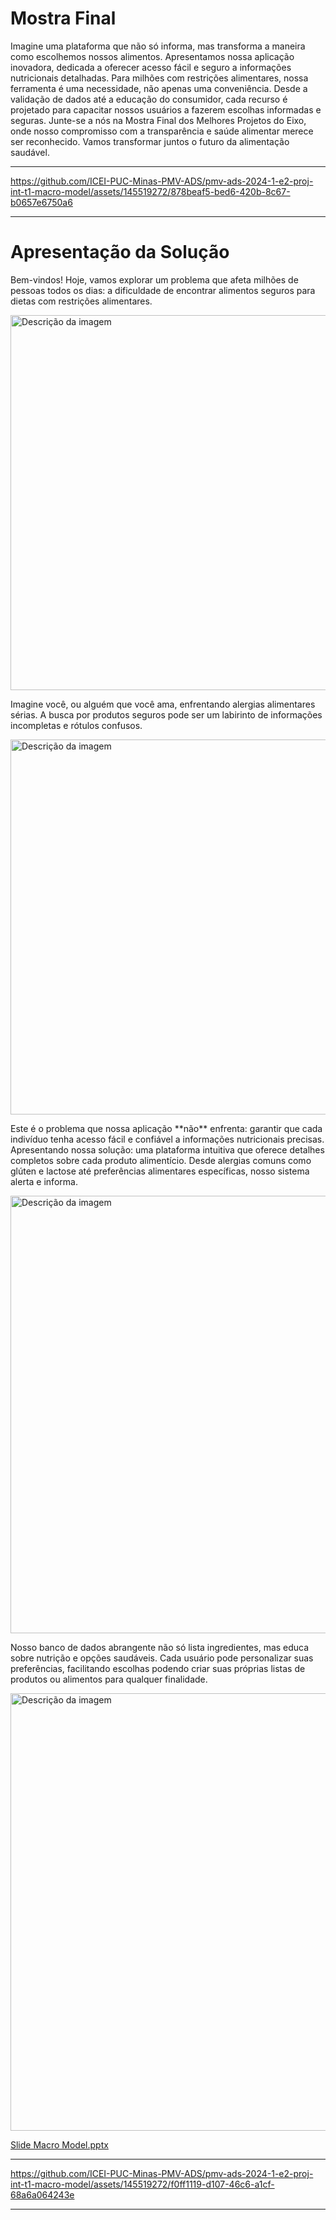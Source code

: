 # Mostra Final

<p>Imagine uma plataforma que não só informa, mas transforma a maneira como escolhemos nossos alimentos. Apresentamos nossa aplicação inovadora, dedicada a oferecer acesso fácil e seguro a informações nutricionais detalhadas. Para milhões com restrições alimentares, nossa ferramenta é uma necessidade, não apenas uma conveniência. Desde a validação de dados até a educação do consumidor, cada recurso é projetado para capacitar nossos usuários a fazerem escolhas informadas e seguras. Junte-se a nós na Mostra Final dos Melhores Projetos do Eixo, onde nosso compromisso com a transparência e saúde alimentar merece ser reconhecido. Vamos transformar juntos o futuro da alimentação saudável.</p>

---------------------------------------

https://github.com/ICEI-PUC-Minas-PMV-ADS/pmv-ads-2024-1-e2-proj-int-t1-macro-model/assets/145519272/878beaf5-bed6-420b-8c67-b0657e6750a6

---------------------------------------

# Apresentação da Solução

<p>Bem-vindos! Hoje, vamos explorar um problema que afeta milhões de pessoas todos os dias: a dificuldade de encontrar alimentos seguros para dietas com restrições alimentares.</p>
<img src="https://github.com/ICEI-PUC-Minas-PMV-ADS/pmv-ads-2024-1-e2-proj-int-t1-macro-model/assets/104217381/88a115f2-77b7-45b1-90d9-f9ff910e737b" alt="Descrição da imagem" width="600">


<p>Imagine você, ou alguém que você ama, enfrentando alergias alimentares sérias. A busca por produtos seguros pode ser um labirinto de informações incompletas e rótulos confusos.</p>
<img src="https://github.com/ICEI-PUC-Minas-PMV-ADS/pmv-ads-2024-1-e2-proj-int-t1-macro-model/assets/104217381/8c56a02e-d717-43e1-bcd5-37456a53fae7" alt="Descrição da imagem" width="600">


<p>Este é o problema que nossa aplicação **não** enfrenta: garantir que cada indivíduo tenha acesso fácil e confiável a informações nutricionais precisas.
Apresentando nossa solução: uma plataforma intuitiva que oferece detalhes completos sobre cada produto alimentício. Desde alergias comuns como glúten e lactose até preferências alimentares específicas, nosso sistema alerta e informa.</p>
<img src="https://github.com/ICEI-PUC-Minas-PMV-ADS/pmv-ads-2024-1-e2-proj-int-t1-macro-model/assets/104217381/1997ec45-9905-42ef-9715-9a5639e80787" alt="Descrição da imagem" width="700">

<p>Nosso banco de dados abrangente não só lista ingredientes, mas educa sobre nutrição e opções saudáveis. Cada usuário pode personalizar suas preferências, facilitando escolhas podendo criar suas próprias listas de produtos ou alimentos para qualquer finalidade.</p>
<img src="https://github.com/ICEI-PUC-Minas-PMV-ADS/pmv-ads-2024-1-e2-proj-int-t1-macro-model/assets/104217381/1c400b8d-b0e0-4bd4-84a1-4a818591e759" alt="Descrição da imagem" width="700">


[Slide Macro Model.pptx](https://github.com/user-attachments/files/16073968/Slide.Macro.Model.pptx)


---------------------------------------

https://github.com/ICEI-PUC-Minas-PMV-ADS/pmv-ads-2024-1-e2-proj-int-t1-macro-model/assets/145519272/f0ff1119-d107-46c6-a1cf-68a6a064243e

---------------------------------------
